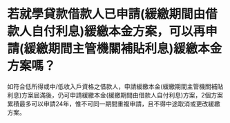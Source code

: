 # 若就學貸款借款人已申請(緩繳期間由借款人自付利息)緩繳本金方案，可以再申請(緩繳期間主管機關補貼利息)緩繳本金方案嗎？

如符合低所得或中/低收入戶資格之借款人，申請緩繳本金(緩繳期間主管機關補貼利息)方案屆滿後，仍可申請緩繳本金(緩繳期間由借款人自付利息)方案，2個方案累積最多可以申請24年，惟不可同一期間重複申請，且不得中途取消或更改緩繳方案。
